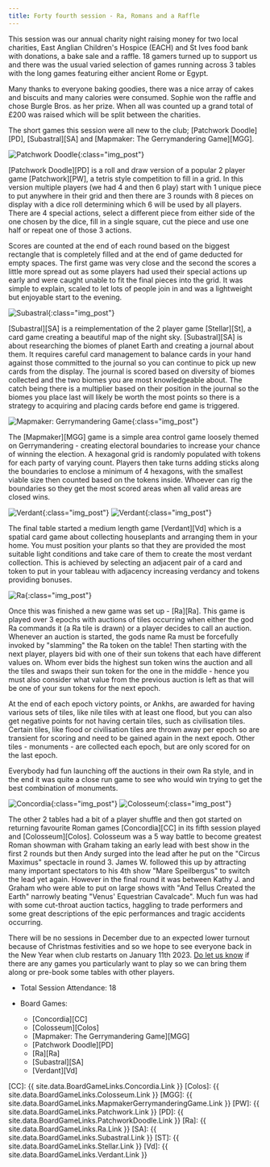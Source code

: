```yaml
---
title: Forty fourth session - Ra, Romans and a Raffle
---
```


This session was our annual charity night raising money for two local charities, East Anglian Children's Hospice (EACH) and St Ives food bank with donations, a bake sale and a raffle. 18 gamers turned up to support us and there was the usual varied selection of games running across 3 tables with the long games featuring either ancient Rome or Egypt.

Many thanks to everyone baking goodies, there was a nice array of cakes and biscuits and many calories were consumed. Sophie won the raffle and chose Burgle Bros. as her prize. When all was counted up a grand total of £200 was raised which will be split between the charities.

The short games this session were all new to the club; [Patchwork Doodle][PD], [Subastral][SA] and [Mapmaker: The Gerrymandering Game][MGG].

![Patchwork Doodle](/images/posts/2022_11_30/PatchworkDoodle01.jpg "Patchwork Doodle"){:class="img_post"}

[Patchwork Doodle][PD] is a roll and draw version of a popular 2 player game [Patchwork][PW], a tetris style competition to fill in a grid. In this version multiple players (we had 4 and then 6 play) start with 1 unique piece to put anywhere in their grid and then there are 3 rounds with 8 pieces on display with a dice roll determining which 6 will be used by all players. There are 4 special actions, select a different piece from either side of the one chosen by the dice, fill in a single square, cut the piece and use one half or repeat one of those 3 actions.

Scores are counted at the end of each round based on the biggest rectangle that is completely filled and at the end of game deducted for empty spaces. The first game was very close and the second the scores a little more spread out as some players had used their special actions up early and were caught unable to fit the final pieces into the grid. It was simple to explain, scaled to let lots of people join in and was a lightweight but enjoyable start to the evening.

![Subastral](/images/posts/2022_11_30/Subastral01.jpg "Subastral"){:class="img_post"}

[Subastral][SA] is a reimplementation of the 2 player game [Stellar][St], a card game creating a beautiful map of the night sky. [Subastral][SA] is about researching the biomes of planet Earth and creating a journal about them. It requires careful card management to balance cards in your hand against those committed to the journal so you can continue to pick up new cards from the display. The journal is scored based on diversity of biomes collected and the two biomes you are most knowledgeable about. The catch being there is a multiplier based on their position in the journal so the biomes you place last will likely be worth the most points so there is a strategy to acquiring and placing cards before end game is triggered.

![Mapmaker: Gerrymandering Game](/images/posts/2022_11_30/Gerrymandering01.jpg "Mapamker: Gerrymandering Game"){:class="img_post"}

The [Mapmaker][MGG] game is a simple area control game loosely themed on Gerrymandering - creating electoral boundaries to increase your chance of winning the election. A hexagonal grid is randomly populated with tokens for each party of varying count. Players then take turns adding sticks along the boundaries to enclose a minimum of 4 hexagons, with the smallest viable size then counted based on the tokens inside. Whoever can rig the boundaries so they get the most scored areas when all valid areas are closed wins.

![Verdant](/images/posts/2022_11_30/Verdant01.jpg "Verdant"){:class="img_post"}
![Verdant](/images/posts/2022_11_30/Verdant02.jpg "Verdant"){:class="img_post"}

The final table started a medium length game [Verdant][Vd] which is a spatial card game about collecting houseplants and arranging them in your home. You must position your plants so that they are provided the most suitable light conditions and take care of them to create the most verdant collection. This is achieved by selecting an adjacent pair of a card and token to put in your tableau with adjacency increasing verdancy and tokens providing bonuses.

![Ra](/images/posts/2022_11_30/Ra01.jpg "Ra"){:class="img_post"}

Once this was finished a new game was set up - [Ra][Ra]. This game is played over 3 epochs with auctions of tiles occurring when either the god Ra commands it (a Ra tile is drawn) or a player decides to call an auction. Whenever an auction is started, the gods name Ra must be forcefully invoked by "slamming" the Ra token on the table! Then starting with the next player, players bid with one of their sun tokens that each have different values on. Whom ever bids the highest sun token wins the auction and all the tiles and swaps their sun token for the one in the middle - hence you must also consider what value from the previous auction is left as that will be one of your sun tokens for the next epoch.

At the end of each epoch victory points, or Ankhs, are awarded for having various sets of tiles, like nile tiles with at least one flood, but you can also get negative points for not having certain tiles, such as  civilisation tiles. Certain tiles, like flood or civilisation tiles are thrown away per epoch so are transient for scoring and need to be gained again in the next epoch. Other tiles - monuments - are collected each epoch, but are only scored for on the last epoch.

Everybody had fun launching off the auctions in their own Ra style, and in the end it was quite a close run game to see who would win trying to get the best combination of monuments.

![Concordia](/images/posts/2022_11_30/Concordia01.jpg "Concordia"){:class="img_post"}
![Colosseum](/images/posts/2022_11_30/Colosseum01.jpg "Colosseum"){:class="img_post"}

The other 2 tables had a bit of a player shuffle and then got started on returning favourite Roman games [Concordia][CC] in its fifth session played and [Colosseum][Colos]. Colosseum was a 5 way battle to become greatest Roman showman with Graham taking an early lead with best show in the first 2 rounds but then Andy surged into the lead after he put on the "Circus Maximus" spectacle in round 3. James W. followed this up by attracting many important spectators to his 4th show "Mare Speilbergus" to switch the lead yet again. However in the final round it was between Kathy J. and Graham who were able to put on large shows with "And Tellus Created the Earth" narrowly beating "Venus' Equestrian Cavalcade". Much fun was had with some cut-throat auction tactics, haggling to trade performers and some great descriptions of the epic performances and tragic accidents occurring.

There will be no sessions in December due to an expected lower turnout because of Christmas festivities and so we hope to see everyone back in the New Year when club restarts on January 11th 2023. [Do let us know][Contact] if there are any games you particularly want to play so we can bring them along or pre-book some tables with other players.

* Total Session Attendance: 18
* Board Games:

	 * [Concordia][CC]
	 * [Colosseum][Colos]
	 * [Mapmaker: The Gerrymandering Game][MGG]
	 * [Patchwork Doodle][PD]
	 * [Ra][Ra]
	 * [Subastral][SA]
	 * [Verdant][Vd]
	
	 
[CC]: {{ site.data.BoardGameLinks.Concordia.Link }}
[Colos]: {{ site.data.BoardGameLinks.Colosseum.Link }}
[MGG]: {{ site.data.BoardGameLinks.MapmakerGerrymanderingGame.Link }}
[PW]: {{ site.data.BoardGameLinks.Patchwork.Link }}
[PD]: {{ site.data.BoardGameLinks.PatchworkDoodle.Link }}
[Ra]: {{ site.data.BoardGameLinks.Ra.Link }}
[SA]: {{ site.data.BoardGameLinks.Subastral.Link }}
[ST]: {{ site.data.BoardGameLinks.Stellar.Link }}
[Vd]: {{ site.data.BoardGameLinks.Verdant.Link }}

[Contact]: /Contact.html
